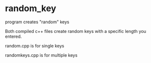 # random_key
program creates "random" keys


Both compiled c++ files create random keys with a specific length you entered.

random.cpp is for single keys

randomkeys.cpp is for multiple keys
